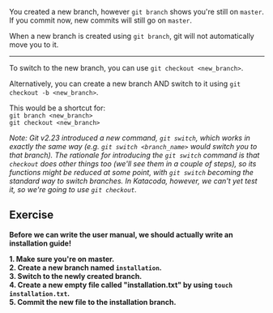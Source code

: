 You created a new branch, however `git branch` shows you're still on `master`.  
If you commit now, new commits will still go on `master`.

When a new branch is created using `git branch`, git will not automatically move you to it.

---

To switch to the new branch, you can use `git checkout <new_branch>`.

Alternatively, you can create a new branch AND switch to it using `git checkout -b <new_branch>`.  

This would be a shortcut for:  
`git branch <new_branch>`  
`git checkout <new_branch>`  

*Note: Git v2.23 introduced a new command, `git switch`, which works in exactly the same way (e.g. `git switch <branch_name>` would switch you to that branch).
The rationale for introducing the `git switch` command is that `checkout` does other things too (we'll see them in a couple of steps), so its functions might be reduced at some point, with `git switch` becoming the standard way to switch branches. In Katacoda, however, we can't yet test it, so we're going to use `git checkout`.*

## Exercise

**Before we can write the user manual, we should actually write an installation guide!**

**1. Make sure you're on master.**  
**2. Create a new branch named `installation`.**  
**3. Switch to the newly created branch.**  
**4. Create a new empty file called "installation.txt" by using `touch installation.txt`.**  
**5. Commit the new file to the installation branch.**

